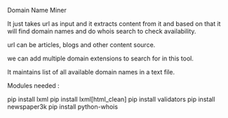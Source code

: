Domain Name Miner

It just takes url as input and it extracts content from it and based on that it will find domain names and do whois search to check availability.

url can be articles, blogs and other content source.

we can add multiple domain extensions to search for in this tool.

It maintains list of all available domain names in a text file.



Modules needed : 

pip install lxml
pip install lxml[html_clean]
pip install validators
pip install newspaper3k
pip install python-whois
